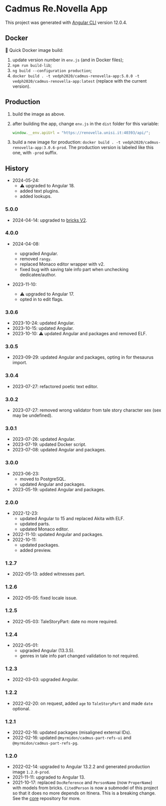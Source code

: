 # Cadmus Re.Novella App

This project was generated with [Angular CLI](https://github.com/angular/angular-cli) version 12.0.4.

## Docker

🐋 Quick Docker image build:

1. update version number in `env.js` (and in Docker files);
2. `npm run build-lib`;
3. `ng build --configuration production`;
4. `docker build . -t vedph2020/cadmus-renovella-app:5.0.0 -t vedph2020/cadmus-renovella-app:latest` (replace with the current version).

## Production

1. build the image as above.
2. after building the app, change `env.js` in the `dist` folder for this variable:

    ```js
    window.__env.apiUrl = "https://renovella.unisi.it:40393/api/";
    ```

3. build a new image for production: `docker build . -t vedph2020/cadmus-renovella-app:3.0.6-prod`. The production version is labeled like this one, with `-prod` suffix.

## History

- 2024-05-24:
  - ⚠️ upgraded to Angular 18.
  - added text plugins.
  - added lookups.

### 5.0.0

- 2024-04-14: upgraded to [bricks V2](https://github.com/vedph/cadmus-bricks-shell-v2).

### 4.0.0

- 2024-04-08:
  - upgraded Angular.
  - removed `rangy`.
  - replaced Monaco editor wrapper with v2.
  - fixed bug with saving tale info part when unchecking dedicatee/author.

- 2023-11-10:
  - ⚠️ upgraded to Angular 17.
  - opted in to edit flags.

### 3.0.6

- 2023-10-24: updated Angular.
- 2023-10-15: updated Angular.
- 2023-10-10: ⚠️ updated Angular and packages and removed ELF.

### 3.0.5

- 2023-09-29: updated Angular and packages, opting in for thesaurus import.

### 3.0.4

- 2023-07-27: refactored poetic text editor.

### 3.0.2

- 2023-07-27: removed wrong validator from tale story character sex (sex may be undefined).

### 3.0.1

- 2023-07-26: updated Angular.
- 2023-07-19: updated Docker script.
- 2023-07-08: updated Angular and packages.

### 3.0.0

- 2023-06-23:
  - moved to PostgreSQL.
  - updated Angular and packages.
- 2023-05-19: updated Angular and packages.

### 2.0.0

- 2022-12-23:
  - updated Angular to 15 and replaced Akita with ELF.
  - updated parts.
  - updated Monaco editor.
- 2022-11-10: updated Angular and packages.
- 2022-10-11:
  - updated packages.
  - added preview.

### 1.2.7

- 2022-05-13: added witnesses part.

### 1.2.6

- 2022-05-05: fixed locale issue.

### 1.2.5

- 2022-05-03: TaleStoryPart: date no more required.

### 1.2.4

- 2022-05-01:
  - upgraded Angular (13.3.5).
  - genres in tale info part changed validation to not required.

### 1.2.3

- 2022-03-03: upgraded Angular.

### 1.2.2

- 2022-02-20: on request, added `age` to `TaleStoryPart` and made `date` optional.

### 1.2.1

- 2022-02-16: updated packages (misaligned external IDs).
- 2022-02-16: updated `@myrmidon/cadmus-part-refs-ui` and `@myrmidon/cadmus-part-refs-pg`.

### 1.2.0

- 2022-02-14: upgraded to Angular 13.2.2 and generated production image `1.2.0-prod`.
- 2021-11-11: upgraded to Angular 13.
- 2021-10-17: replaced `DocReference` and `PersonName` (now `ProperName`) with models from bricks. `CitedPerson` is now a submodel of this project so that it does no more depends on Itinera. This is a breaking change. See the [core](https://github.com/vedph/cadmus-renovella) repository for more.

